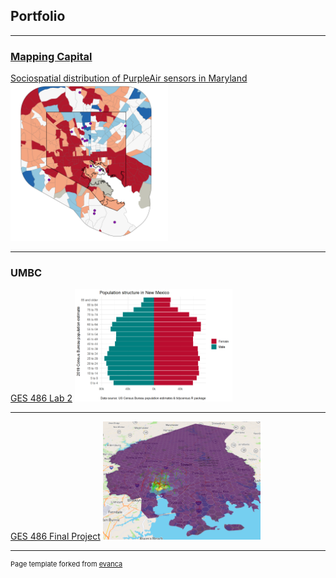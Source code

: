 ## Portfolio

---

### [Mapping Capital](https://mapping.capital)

[Sociospatial distribution of PurpleAir sensors in Maryland](/dss/purple.md)
<img src="images/it worked MHI.png?raw=true" width = "50%" height = "50%"/>

---
### UMBC

[GES 486 Lab 2](/lab_2/md/lab_2_exercise.html)
<img src="lab_2/images/mn_pop_pyrmaid.png?raw=true" width = "50%" height = "50%"/>

---

[GES 486 Final Project](/finalproj/index.md)
<img src="finalproj/images/Screenshot 2022-05-09 131724.png" width = "50%" height = "50%"/>

---
<p style="font-size:11px">Page template forked from <a href="https://github.com/evanca/quick-portfolio">evanca</a></p>
<!-- Remove above link if you don't want to attibute -->
